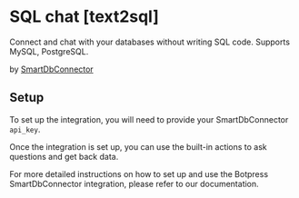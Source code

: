 # SQL chat [text2sql]
Connect and chat with your databases without writing SQL code.
Supports MySQL, PostgreSQL. 

by [SmartDbConnector](https://smartdbconnector.com/?utm_source=botpress&utm_medium=info)

## Setup

To set up the integration, you will need to provide your SmartDbConnector `api_key`.

Once the integration is set up, you can use the built-in actions to ask questions and get back data.

For more detailed instructions on how to set up and use the Botpress SmartDbConnector integration, please refer to our documentation.
